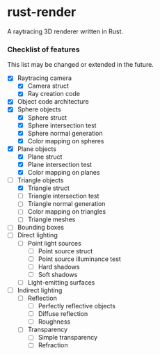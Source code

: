 # rust-render
A raytracing 3D renderer written in Rust.

### Checklist of features

This list may be changed or extended in the future.

- [x] Raytracing camera
  - [x] Camera struct
  - [x] Ray creation code
- [x] Object code architecture
- [x] Sphere objects
  - [x] Sphere struct
  - [x] Sphere intersection test
  - [x] Sphere normal generation
  - [x] Color mapping on spheres
- [x] Plane objects
  - [x] Plane struct
  - [x] Plane intersection test
  - [x] Color mapping on planes
- [ ] Triangle objects
  - [x] Triangle struct
  - [ ] Triangle intersection test
  - [ ] Triangle normal generation
  - [ ] Color mapping on triangles
  - [ ] Triangle meshes
- [ ] Bounding boxes
- [ ] Direct lighting
  - [ ] Point light sources
    - [ ] Point source struct
    - [ ] Point source illuminance test
    - [ ] Hard shadows
    - [ ] Soft shadows
  - [ ] Light-emitting surfaces
- [ ] Indirect lighting
  - [ ] Reflection
    - [ ] Perfectly reflective objects
    - [ ] Diffuse reflection
    - [ ] Roughness
  - [ ] Transparency
    - [ ] Simple transparency
    - [ ] Refraction
